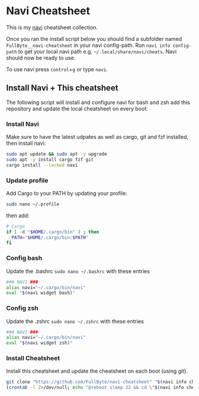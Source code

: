 # Navi Cheatsheet

This is my [navi](https://github.com/denisidoro/navi) cheatsheet collection.

Once you ran the install script below you should find a subfolder named `FullByte__navi-cheatsheet` in your navi config-path. Run ```navi info config-path``` to get your local navi path e.g. `~/.local/share/navi/cheats`. Navi should now be ready to use.

To use navi press `control`+`g` or type `navi`.

## Install Navi + This cheatsheet

The following script will install and configure navi for bash and zsh add this repository and update the local cheatsheet on every boot:

### Install Navi

Make sure to have the latest udpates as well as cargo, git and fzf installed, then install navi:

```sh
sudo apt update && sudo apt -y upgrade
sudo apt -y install cargo fzf git
cargo install --locked navi
```

### Update profile

Add Cargo to your PATH by updating your profile:

``` sh
sudo nano ~/.profile
```

then add:

```sh
# Cargo
if [ -d "$HOME/.cargo/bin" ] ; then
  PATH="$HOME/.cargo/bin:$PATH"
fi
```

### Config bash

Update the .bashrc ```sudo nano ~/.bashrc``` with these entries

```sh
### NAVI ###
alias navi="~/.cargo/bin/navi"
eval "$(navi widget bash)"
```

### Config zsh

Update the .zshrc ```sudo nano ~/.zshrc``` with these entries

```sh
### NAVI ###
alias navi="~/.cargo/bin/navi"
eval "$(navi widget zsh)"
```

### Install Cheatsheet

Install this cheatsheet and update the cheatsheet on each boot (using git).

```sh
git clone "https://github.com/FullByte/navi-cheatsheet" "$(navi info cheats-path)/FullByte__navi-cheatsheet"
(crontab -l 2>/dev/null; echo "@reboot sleep 22 && cd \"$(navi info cheats-path)/FullByte__navi-cheatsheet\" && git pull") | crontab -
```
